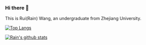 ### Hi there 👋

This is Rui(Rain) Wang, an undergraduate from Zhejiang University.

[![Top Langs](https://github-readme-stats.vercel.app/api/top-langs/?username=RainWang6188&layout=compact&theme=tokyonight&show_icons=true)](https://github.com/RainWang6188)

[![Rain's github stats](https://github-readme-stats.vercel.app/api?username=RainWang6188&theme=tokyonight&show_icons=true)](https://github.com/RainWang6188)

<!--
**RainWang6188/RainWang6188** is a ✨ _special_ ✨ repository because its `README.md` (this file) appears on your GitHub profile.

Here are some ideas to get you started:

- 🔭 I’m currently working on ...
- 🌱 I’m currently learning ...
- 👯 I’m looking to collaborate on ...
- 🤔 I’m looking for help with ...
- 💬 Ask me about ...
- 📫 How to reach me: ...
- 😄 Pronouns: ...
- ⚡ Fun fact: ...
-->
